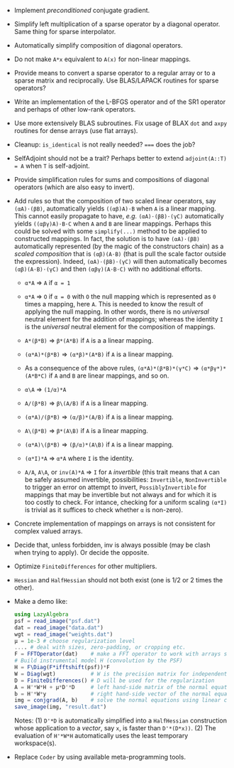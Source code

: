 * Implement *preconditioned* conjugate gradient.

* Simplify left multiplication of a sparse operator by a diagonal operator.
  Same thing for sparse interpolator.

* Automatically simplify composition of diagonal operators.

* Do not make `A*x` equivalent to `A(x)` for non-linear mappings.

* Provide means to convert a sparse operator to a regular array or to a sparse
  matrix and reciprocally.  Use BLAS/LAPACK routines for sparse operators?

* Write an implementation of the L-BFGS operator and of the SR1 operator and
  perhaps of other low-rank operators.

* Use more extensively BLAS subroutines.  Fix usage of BLAX `dot` and `axpy`
  routines for dense arrays (use flat arrays).

* Cleanup: `is_identical` is not really needed? `===` does the job?

* SelfAdjoint should not be a trait?  Perhaps better to extend `adjoint(A::T) =
  A` when `T` is self-adjoint.

* Provide simplification rules for sums and compositions of diagonal operators
  (which are also easy to invert).

* Add rules so that the composition of two scaled linear operators, say
  `(αA)⋅(βB)`, automatically yields `((αβ)A)⋅B` when `A` is a linear mapping.
  This cannot easily propagate to have, *e.g.* `(αA)⋅(βB)⋅(γC)` automatically
  yields `((αβγ)A)⋅B⋅C` when `A` and `B` are linear mappings.  Perhaps this
  could be solved with some `simplify(...)` method to be applied to constructed
  mappings.  In fact, the solution is to have `(αA)⋅(βB)` automatically
  represented (by the magic of the constructors chain) as a *scaled composition*
  that is `(αβ)(A⋅B)` (that is pull the scale factor outside the expression).
  Indeed, `(αA)⋅(βB)⋅(γC)` will then automatically becomes `(αβ)(A⋅B)⋅(γC)` and
  then `(αβγ)(A⋅B⋅C)` with no additional efforts.

  - `α*A` => `A` if `α = 1`

  - `α*A` => `O` if `α = 0` with `O` the null mapping which is represented as
    `0` times a mapping, here `A`.  This is needed to know the result of
    applying the null mapping.  In other words, there is no *universal* neutral
    element for the addition of mappings; whereas the identity `I` is the
    *universal* neutral element for the composition of mappings.

  - `A*(β*B)` => `β*(A*B)` if `A` is a a linear mapping.

  - `(α*A)*(β*B)` => `(α*β)*(A*B)` if `A` is a linear mapping.

  - As a consequence of the above rules, `(α*A)*(β*B)*(γ*C)` =>
    `(α*βγ*)*(A*B*C)` if `A` and `B` are linear mappings, and so on.

  - `α\A` => `(1/α)*A`

  - `A/(β*B)` => `β\(A/B)` if `A` is a linear mapping.

  - `(α*A)/(β*B)` => `(α/β)*(A/B)` if `A` is a linear mapping.

  - `A\(β*B)` => `β*(A\B)` if `A` is a linear mapping.

  - `(α*A)\(β*B)` => `(β/α)*(A\B)` if `A` is a linear mapping.

  - `(α*I)*A` => `α*A` where `I` is the identity.

  - `A/A`, `A\A`, or `inv(A)*A` => `I` for `A` *invertible* (this trait means
    that `A` can be safely assumed invertible, possibilities: `Invertible`,
    `NonInvertible` to trigger an error on attempt to invert,
    `PossiblyInvertible` for mappings that may be invertible but not always and
    for which it is too costly to check.  For intance, checking for a uniform
    scaling `(α*I)` is trivial as it suffices to check whether `α` is
    non-zero).

* Concrete implementation of mappings on arrays is not consistent for
  complex valued arrays.

* Decide that, unless forbidden, inv is always possible (may be clash when
  trying to apply).  Or decide the opposite.

* Optimize `FiniteDifferences` for other multipliers.

* `Hessian` and `HalfHessian` should not both exist (one is 1/2 or 2 times the
  other).

* Make a demo like:

  ```julia
  using LazyAlgebra
  psf = read_image("psf.dat")
  dat = read_image("data.dat")
  wgt = read_image("weights.dat")
  µ = 1e-3 # choose regularization level
  .... # deal with sizes, zero-padding, or cropping etc.
  F = FFTOperator(dat)    # make a FFT operator to work with arrays similar to dat
  # Build instrumental model H (convolution by the PSF)
  H = F\Diag(F*ifftshift(psf))*F
  W = Diag(wgt)           # W is the precision matrix for independent noise
  D = FiniteDifferences() # D will be used for the regularization
  A = H'*W*H + µ*D'*D     # left hand-side matrix of the normal equations
  b = H'*W*y              # right hand-side vector of the normal equations
  img = conjgrad(A, b)    # solve the normal equations using linear conjugate gradients
  save_image(img, "result.dat")
  ```

  Notes: (1) `D'*D` is automatically simplified into a `HalfHessian`
  construction whose application to a *vector*, say `x`, is faster than
  `D'*(D*x))`.  (2) The evaluation of `H'*W*H` automatically uses the least
  temporary workspace(s).

* Replace `Coder` by using available meta-programming tools.
